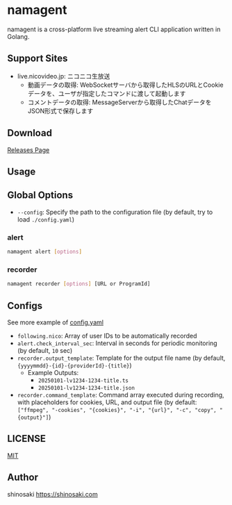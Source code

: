 # namagent

namagent is a cross-platform live streaming alert CLI application written in Golang.

## Support Sites
- live.nicovideo.jp: ニコニコ生放送
  - 動画データの取得: WebSocketサーバから取得したHLSのURLとCookieデータを、ユーザが指定したコマンドに渡して起動します
  - コメントデータの取得: MessageServerから取得したChatデータをJSON形式で保存します

## Download
[Releases Page](https://github.com/shinosaki/namagent/releases)

## Usage

## Global Options
- `--config`: Specify the path to the configuration file (by default, try to load `./config.yaml`)

### alert

```bash
namagent alert [options]
```

### recorder

```bash
namagent recorder [options] [URL or ProgramId]
```

## Configs

See more example of [config.yaml](./config.yaml)

- `following.nico`: Array of user IDs to be automatically recorded
- `alert.check_interval_sec`: Interval in seconds for periodic monitoring (by default, `10` sec)
- `recorder.output_template`: Template for the output file name (by default, `{yyyymmdd}-{id}-{providerId}-{title}`)
  - Example Outputs:
    - `20250101-lv1234-1234-title.ts`
    - `20250101-lv1234-1234-title.json`
- `recorder.command_template`: Command array executed during recording, with placeholders for cookies, URL, and output file (by default: `["ffmpeg", "-cookies", "{cookies}", "-i", "{url}", "-c", "copy", "{output}"]`)

## LICENSE
[MIT](./LICENSE)

## Author
shinosaki https://shinosaki.com
